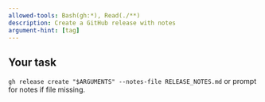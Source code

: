 ```yaml
---
allowed-tools: Bash(gh:*), Read(./**)
description: Create a GitHub release with notes
argument-hint: [tag]
---
```

## Your task
`gh release create "$ARGUMENTS" --notes-file RELEASE_NOTES.md` or prompt for notes if file missing.